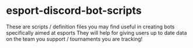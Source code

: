 # esport-discord-bot-scripts
These are scripts / definition files you may find useful in creating bots specifically aimed at esports
They will help for giving users up to date data on the team you support / tournaments you are tracking! 
